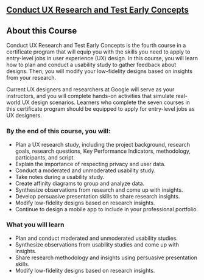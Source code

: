 ## [Conduct UX Research and Test Early Concepts](https://www.coursera.org/programs/smu-software-engineering-wsdeg-uhmy4/learn/conduct-ux-research?specialization=google-ux-design)

## About this Course

Conduct UX Research and Test Early Concepts is the fourth course in a certificate program that will equip you with the skills you need to apply to entry-level jobs in user experience (UX) design. In this course, you will learn how to plan and conduct a usability study to gather feedback about designs. Then, you will modify your low-fidelity designs based on insights from your research.

Current UX designers and researchers at Google will serve as your instructors, and you will complete hands-on activities that simulate real-world UX design scenarios. Learners who complete the seven courses in this certificate program should be equipped to apply for entry-level jobs as UX designers.

### By the end of this course, you will:

-   Plan a UX research study, including the project background, research goals, research questions, Key Performance Indicators, methodology, participants, and script.
-   Explain the importance of respecting privacy and user data.
-   Conduct a moderated and unmoderated usability study.
-   Take notes during a usability study.
-   Create affinity diagrams to group and analyze data.
-   Synthesize observations from research and come up with insights.
-   Develop persuasive presentation skills to share research insights.
-   Modify low-fidelity designs based on research insights.
-   Continue to design a mobile app to include in your professional portfolio.

### What you will learn

-   Plan and conduct moderated and unmoderated usability studies.
-   Synthesize observations from usability studies and come up with insights.
-   Share research methodology and insights using persuasive presentation skills.
-   Modify low-fidelity designs based on research insights.
